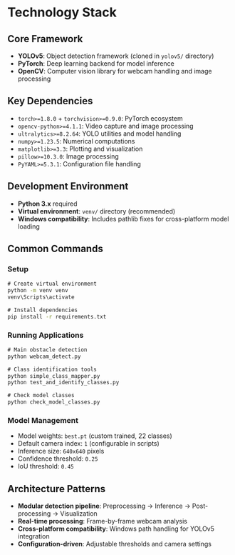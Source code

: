 # Technology Stack

## Core Framework
- **YOLOv5**: Object detection framework (cloned in `yolov5/` directory)
- **PyTorch**: Deep learning backend for model inference
- **OpenCV**: Computer vision library for webcam handling and image processing

## Key Dependencies
- `torch>=1.8.0` + `torchvision>=0.9.0`: PyTorch ecosystem
- `opencv-python>=4.1.1`: Video capture and image processing
- `ultralytics>=8.2.64`: YOLO utilities and model handling
- `numpy>=1.23.5`: Numerical computations
- `matplotlib>=3.3`: Plotting and visualization
- `pillow>=10.3.0`: Image processing
- `PyYAML>=5.3.1`: Configuration file handling

## Development Environment
- **Python 3.x** required
- **Virtual environment**: `venv/` directory (recommended)
- **Windows compatibility**: Includes pathlib fixes for cross-platform model loading

## Common Commands

### Setup
```cmd
# Create virtual environment
python -m venv venv
venv\Scripts\activate

# Install dependencies
pip install -r requirements.txt
```

### Running Applications
```cmd
# Main obstacle detection
python webcam_detect.py

# Class identification tools
python simple_class_mapper.py
python test_and_identify_classes.py

# Check model classes
python check_model_classes.py
```

### Model Management
- Model weights: `best.pt` (custom trained, 22 classes)
- Default camera index: `1` (configurable in scripts)
- Inference size: `640x640` pixels
- Confidence threshold: `0.25`
- IoU threshold: `0.45`

## Architecture Patterns
- **Modular detection pipeline**: Preprocessing → Inference → Post-processing → Visualization
- **Real-time processing**: Frame-by-frame webcam analysis
- **Cross-platform compatibility**: Windows path handling for YOLOv5 integration
- **Configuration-driven**: Adjustable thresholds and camera settings